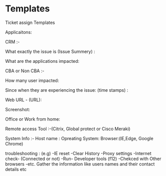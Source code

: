 # Templates
Ticket assign Templates

Applicaitons:

CRM :-

What exactly the issue is (Issue Summery) :

What are the applications impacted:

CBA or Non CBA :- 

How many user impacted:

Since when they are experiencing the issue: (time stamps) :

Web URL - (URL):

Screenshot:

Office or Work from home:

Remote access Tool :-(Citrix, Global protect or Cisco Meraki)

System Info :-
      Host name :
      Opreating System:
      Browser:(IE,Edge, Google Chrome)
      
troubleshooting :
(e.g)
 -IE reset
 -Clear History
 -Proxy settings
 -Internet check- (Connected or not)
 -Run- Developer tools (f12)
 -Chekced with Other browsers 
 -etc.
Gather the information like users names and their contact details etc
